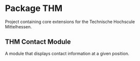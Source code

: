 # Package THM

Project containing core extensions for the Technische Hochscule Mittelhessen.

## THM Contact Module

A module that displays contact information at a given position.
